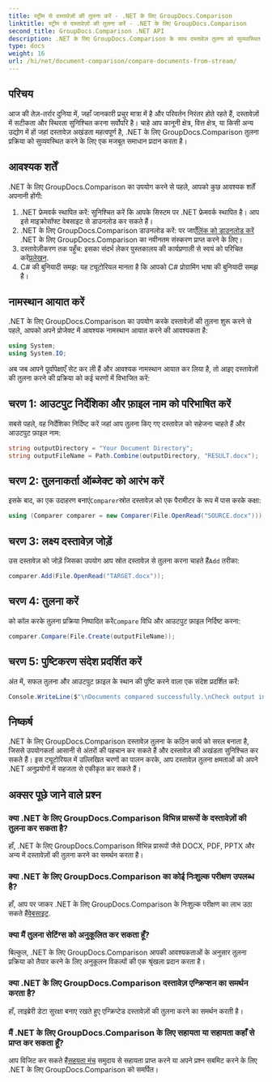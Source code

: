 ```yaml
---
title: स्ट्रीम से दस्तावेज़ों की तुलना करें - .NET के लिए GroupDocs.Comparison
linktitle: स्ट्रीम से दस्तावेज़ों की तुलना करें - .NET के लिए GroupDocs.Comparison
second_title: GroupDocs.Comparison .NET API
description: .NET के लिए GroupDocs.Comparison के साथ दस्तावेज़ तुलना को सुव्यवस्थित करें। दस्तावेज़ों की सहजता से तुलना करें और फ़ाइलों में सटीकता सुनिश्चित करें।
type: docs
weight: 16
url: /hi/net/document-comparison/compare-documents-from-stream/
---
```

## परिचय
आज की तेज़-तर्रार दुनिया में, जहाँ जानकारी प्रचुर मात्रा में है और परिवर्तन निरंतर होते रहते हैं, दस्तावेज़ों में सटीकता और स्थिरता सुनिश्चित करना सर्वोपरि है। चाहे आप कानूनी क्षेत्र, वित्त क्षेत्र, या किसी अन्य उद्योग में हों जहां दस्तावेज़ अखंडता महत्वपूर्ण है, .NET के लिए GroupDocs.Comparison तुलना प्रक्रिया को सुव्यवस्थित करने के लिए एक मजबूत समाधान प्रदान करता है।
## आवश्यक शर्तें
.NET के लिए GroupDocs.Comparison का उपयोग करने से पहले, आपको कुछ आवश्यक शर्तें अपनानी होंगी:
1. .NET फ्रेमवर्क स्थापित करें: सुनिश्चित करें कि आपके सिस्टम पर .NET फ्रेमवर्क स्थापित है। आप इसे माइक्रोसॉफ्ट वेबसाइट से डाउनलोड कर सकते हैं।
2.  .NET के लिए GroupDocs.Comparison डाउनलोड करें: पर जाएँ[लिंक को डाउनलोड करें](https://releases.groupdocs.com/comparison/net/) .NET के लिए GroupDocs.Comparison का नवीनतम संस्करण प्राप्त करने के लिए।
3.  दस्तावेज़ीकरण तक पहुँच: इसका संदर्भ लेकर पुस्तकालय की कार्यप्रणाली से स्वयं को परिचित करें[प्रलेखन](https://reference.groupdocs.com/comparison/net/).
4. C# की बुनियादी समझ: यह ट्यूटोरियल मानता है कि आपको C# प्रोग्रामिंग भाषा की बुनियादी समझ है।

## नामस्थान आयात करें
.NET के लिए GroupDocs.Comparison का उपयोग करके दस्तावेज़ों की तुलना शुरू करने से पहले, आपको अपने प्रोजेक्ट में आवश्यक नामस्थान आयात करने की आवश्यकता है:
```csharp
using System;
using System.IO;
```
अब जब आपने पूर्वापेक्षाएँ सेट कर ली हैं और आवश्यक नामस्थान आयात कर लिया है, तो आइए दस्तावेज़ों की तुलना करने की प्रक्रिया को कई चरणों में विभाजित करें:
## चरण 1: आउटपुट निर्देशिका और फ़ाइल नाम को परिभाषित करें
सबसे पहले, वह निर्देशिका निर्दिष्ट करें जहां आप तुलना किए गए दस्तावेज़ को सहेजना चाहते हैं और आउटपुट फ़ाइल नाम:
```csharp
string outputDirectory = "Your Document Directory";
string outputFileName = Path.Combine(outputDirectory, "RESULT.docx");
```
## चरण 2: तुलनाकर्ता ऑब्जेक्ट को आरंभ करें
 इसके बाद, का एक उदाहरण बनाएं`Comparer`स्रोत दस्तावेज़ को एक पैरामीटर के रूप में पास करके कक्षा:
```csharp
using (Comparer comparer = new Comparer(File.OpenRead("SOURCE.docx")))
```
## चरण 3: लक्ष्य दस्तावेज़ जोड़ें
 उस दस्तावेज़ को जोड़ें जिसका उपयोग आप स्रोत दस्तावेज़ से तुलना करना चाहते हैं`Add` तरीका:
```csharp
comparer.Add(File.OpenRead("TARGET.docx"));
```
## चरण 4: तुलना करें
 को कॉल करके तुलना प्रक्रिया निष्पादित करें`Compare` विधि और आउटपुट फ़ाइल निर्दिष्ट करना:
```csharp
comparer.Compare(File.Create(outputFileName));
```
## चरण 5: पुष्टिकरण संदेश प्रदर्शित करें
अंत में, सफल तुलना और आउटपुट फ़ाइल के स्थान की पुष्टि करने वाला एक संदेश प्रदर्शित करें:
```csharp
Console.WriteLine($"\nDocuments compared successfully.\nCheck output in {outputDirectory}.");
```

## निष्कर्ष
.NET के लिए GroupDocs.Comparison दस्तावेज़ तुलना के कठिन कार्य को सरल बनाता है, जिससे उपयोगकर्ता आसानी से अंतरों की पहचान कर सकते हैं और दस्तावेज़ की अखंडता सुनिश्चित कर सकते हैं। इस ट्यूटोरियल में उल्लिखित चरणों का पालन करके, आप दस्तावेज़ तुलना क्षमताओं को अपने .NET अनुप्रयोगों में सहजता से एकीकृत कर सकते हैं।
## अक्सर पूछे जाने वाले प्रश्न
### क्या .NET के लिए GroupDocs.Comparison विभिन्न प्रारूपों के दस्तावेज़ों की तुलना कर सकता है?
हाँ, .NET के लिए GroupDocs.Comparison विभिन्न प्रारूपों जैसे DOCX, PDF, PPTX और अन्य में दस्तावेज़ों की तुलना करने का समर्थन करता है।
### क्या .NET के लिए GroupDocs.Comparison का कोई निःशुल्क परीक्षण उपलब्ध है?
 हाँ, आप पर जाकर .NET के लिए GroupDocs.Comparison के निःशुल्क परीक्षण का लाभ उठा सकते हैं[वेबसाइट](https://releases.groupdocs.com/).
### क्या मैं तुलना सेटिंग्स को अनुकूलित कर सकता हूँ?
बिल्कुल, .NET के लिए GroupDocs.Comparison आपकी आवश्यकताओं के अनुसार तुलना प्रक्रिया को तैयार करने के लिए अनुकूलन विकल्पों की एक श्रृंखला प्रदान करता है।
### क्या .NET के लिए GroupDocs.Comparison दस्तावेज़ एन्क्रिप्शन का समर्थन करता है?
हाँ, लाइब्रेरी डेटा सुरक्षा बनाए रखते हुए एन्क्रिप्टेड दस्तावेज़ों की तुलना करने का समर्थन करती है।
### मैं .NET के लिए GroupDocs.Comparison के लिए सहायता या सहायता कहाँ से प्राप्त कर सकता हूँ?
 आप विजिट कर सकते हैं[सहयता मंच](https://forum.groupdocs.com/c/comparison/12) समुदाय से सहायता प्राप्त करने या अपने प्रश्न सबमिट करने के लिए .NET के लिए GroupDocs.Comparison को समर्पित।